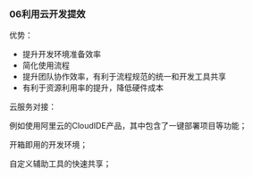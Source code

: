 ### 06利用云开发提效

优势：

- 提升开发环境准备效率
- 简化使用流程
- 提升团队协作效率，有利于流程规范的统一和开发工具共享
- 有利于资源利用率的提升，降低硬件成本

云服务对接：

例如使用阿里云的CloudIDE产品，其中包含了一键部署项目等功能；

开箱即用的开发环境；

自定义辅助工具的快速共享；